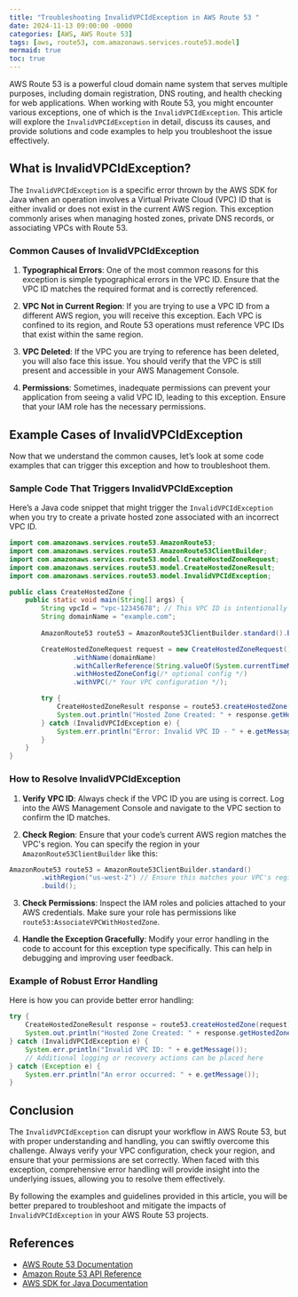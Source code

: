 ```yaml
---
title: "Troubleshooting InvalidVPCIdException in AWS Route 53 "
date: 2024-11-13 09:00:00 -0000
categories: [AWS, AWS Route 53]
tags: [aws, route53, com.amazonaws.services.route53.model]
mermaid: true
toc: true
---
```



AWS Route 53 is a powerful cloud domain name system that serves multiple purposes, including domain registration, DNS routing, and health checking for web applications. When working with Route 53, you might encounter various exceptions, one of which is the `InvalidVPCIdException`. This article will explore the `InvalidVPCIdException` in detail, discuss its causes, and provide solutions and code examples to help you troubleshoot the issue effectively.

## What is InvalidVPCIdException?

The `InvalidVPCIdException` is a specific error thrown by the AWS SDK for Java when an operation involves a Virtual Private Cloud (VPC) ID that is either invalid or does not exist in the current AWS region. This exception commonly arises when managing hosted zones, private DNS records, or associating VPCs with Route 53.

### Common Causes of InvalidVPCIdException

1. **Typographical Errors**: One of the most common reasons for this exception is simple typographical errors in the VPC ID. Ensure that the VPC ID matches the required format and is correctly referenced.

2. **VPC Not in Current Region**: If you are trying to use a VPC ID from a different AWS region, you will receive this exception. Each VPC is confined to its region, and Route 53 operations must reference VPC IDs that exist within the same region.

3. **VPC Deleted**: If the VPC you are trying to reference has been deleted, you will also face this issue. You should verify that the VPC is still present and accessible in your AWS Management Console.

4. **Permissions**: Sometimes, inadequate permissions can prevent your application from seeing a valid VPC ID, leading to this exception. Ensure that your IAM role has the necessary permissions.

## Example Cases of InvalidVPCIdException

Now that we understand the common causes, let’s look at some code examples that can trigger this exception and how to troubleshoot them.

### Sample Code That Triggers InvalidVPCIdException

Here’s a Java code snippet that might trigger the `InvalidVPCIdException` when you try to create a private hosted zone associated with an incorrect VPC ID.

```java
import com.amazonaws.services.route53.AmazonRoute53;
import com.amazonaws.services.route53.AmazonRoute53ClientBuilder;
import com.amazonaws.services.route53.model.CreateHostedZoneRequest;
import com.amazonaws.services.route53.model.CreateHostedZoneResult;
import com.amazonaws.services.route53.model.InvalidVPCIdException;

public class CreateHostedZone {
    public static void main(String[] args) {
        String vpcId = "vpc-12345678"; // This VPC ID is intentionally incorrect
        String domainName = "example.com";
        
        AmazonRoute53 route53 = AmazonRoute53ClientBuilder.standard().build();

        CreateHostedZoneRequest request = new CreateHostedZoneRequest()
                .withName(domainName)
                .withCallerReference(String.valueOf(System.currentTimeMillis()))
                .withHostedZoneConfig(/* optional config */)
                .withVPC(/* Your VPC configuration */);

        try {
            CreateHostedZoneResult response = route53.createHostedZone(request);
            System.out.println("Hosted Zone Created: " + response.getHostedZone().getId());
        } catch (InvalidVPCIdException e) {
            System.err.println("Error: Invalid VPC ID - " + e.getMessage());
        }
    }
}
```

### How to Resolve InvalidVPCIdException

1. **Verify VPC ID**: Always check if the VPC ID you are using is correct. Log into the AWS Management Console and navigate to the VPC section to confirm the ID matches.

2. **Check Region**: Ensure that your code’s current AWS region matches the VPC's region. You can specify the region in your `AmazonRoute53ClientBuilder` like this:

```java
AmazonRoute53 route53 = AmazonRoute53ClientBuilder.standard()
        .withRegion("us-west-2") // Ensure this matches your VPC's region
        .build();
```

3. **Check Permissions**: Inspect the IAM roles and policies attached to your AWS credentials. Make sure your role has permissions like `route53:AssociateVPCWithHostedZone`.

4. **Handle the Exception Gracefully**: Modify your error handling in the code to account for this exception type specifically. This can help in debugging and improving user feedback.

### Example of Robust Error Handling

Here is how you can provide better error handling:

```java
try {
    CreateHostedZoneResult response = route53.createHostedZone(request);
    System.out.println("Hosted Zone Created: " + response.getHostedZone().getId());
} catch (InvalidVPCIdException e) {
    System.err.println("Invalid VPC ID: " + e.getMessage());
    // Additional logging or recovery actions can be placed here
} catch (Exception e) {
    System.err.println("An error occurred: " + e.getMessage());
}
```

## Conclusion

The `InvalidVPCIdException` can disrupt your workflow in AWS Route 53, but with proper understanding and handling, you can swiftly overcome this challenge. Always verify your VPC configuration, check your region, and ensure that your permissions are set correctly. When faced with this exception, comprehensive error handling will provide insight into the underlying issues, allowing you to resolve them effectively.

By following the examples and guidelines provided in this article, you will be better prepared to troubleshoot and mitigate the impacts of `InvalidVPCIdException` in your AWS Route 53 projects.

## References

- [AWS Route 53 Documentation](https://docs.aws.amazon.com/route53/)
- [Amazon Route 53 API Reference](https://docs.aws.amazon.com/Route53/latest/APIReference/Welcome.html)
- [AWS SDK for Java Documentation](https://docs.aws.amazon.com/sdk-for-java/latest/developer-guide/home.html)